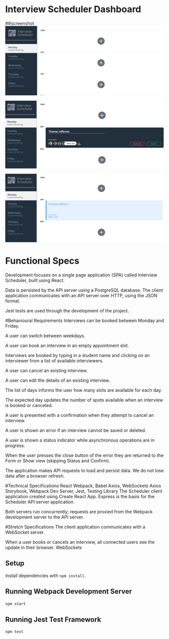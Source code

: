 # Interview Scheduler Dashboard

##screenshot
!["screenshot"](https://github.com/ray1028/scheduler/blob/master/docs/scheduler-1.png)

!["screenshot"](https://github.com/ray1028/scheduler/blob/master/docs/scheduler-2.png)

!["screenshot"](https://github.com/ray1028/scheduler/blob/master/docs/scheduler-3.png)

# Functional Specs
Development focuses on a single page application (SPA) called Interview Scheduler, built using React.

Data is persisted by the API server using a PostgreSQL database.
The client application communicates with an API server over HTTP, using the JSON format.

Jest tests are used through the development of the project.

#Behavioural Requirements
Interviews can be booked between Monday and Friday.

A user can switch between weekdays.

A user can book an interview in an empty appointment slot.

Interviews are booked by typing in a student name and clicking on an interviewer from a list of available interviewers.

A user can cancel an existing interview.

A user can edit the details of an existing interview.

The list of days informs the user how many slots are available for each day.

The expected day updates the number of spots available when an interview is booked or canceled.

A user is presented with a confirmation when they attempt to cancel an interview.

A user is shown an error if an interview cannot be saved or deleted.

A user is shown a status indicator while asynchronous operations are in progress.

When the user presses the close button of the error they are returned to the Form or Show view (skipping Status and Confirm).

The application makes API requests to load and persist data. We do not lose data after a browser refresh.

#Technical Specifications
React
Webpack, Babel
Axios, WebSockets
Axios
Storybook, Webpack Dev Server, Jest, Testing Library
The Scheduler client application created using Create React App. Express is the basis for the Scheduler API server application.

Both servers run concurrently; requests are proxied from the Webpack development server to the API server.

#Stretch Specifications
The client application communicates with a WebSocket server.

When a user books or cancels an interview, all connected users see the update in their browser.
WebSockets

## Setup

Install dependencies with `npm install`.

## Running Webpack Development Server

```sh
npm start
```

## Running Jest Test Framework

```sh
npm test
``` 

